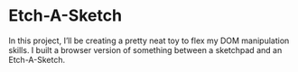 # Etch-A-Sketch
In this project, I’ll be creating a pretty neat toy to flex my DOM manipulation skills. I built a browser version of something between a sketchpad and an Etch-A-Sketch.
